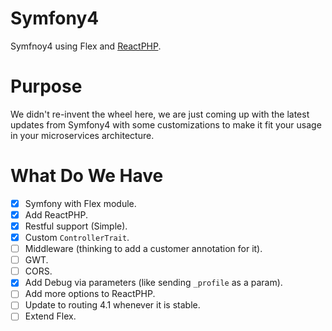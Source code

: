 # Symfony4
Symfnoy4 using Flex and [ReactPHP](https://reactphp.org/).

# Purpose
We didn't re-invent the wheel here, we are just coming up with the latest updates from Symfony4 with some customizations to make it fit your usage in your microservices architecture.

# What Do We Have
* [x] Symfony with Flex module.
* [x] Add ReactPHP.
* [x] Restful support (Simple).
* [x] Custom `ControllerTrait`.
* [ ] Middleware (thinking to add a customer annotation for it).
* [ ] GWT.
* [ ] CORS.
* [x] Add Debug via parameters (like sending `_profile` as a param).
* [ ] Add more options to ReactPHP.
* [ ] Update to routing 4.1 whenever it is stable.
* [ ] Extend Flex.
